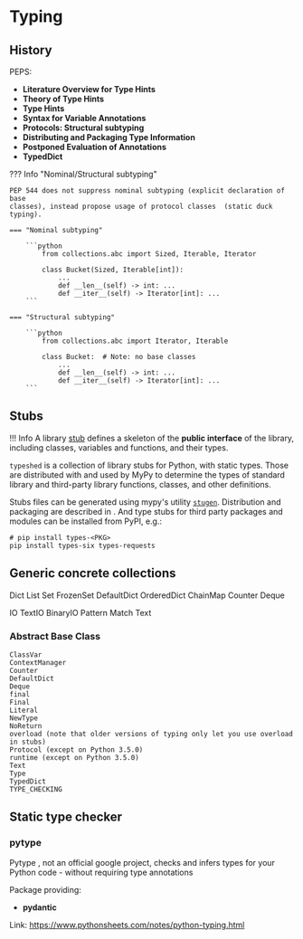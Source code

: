 # Typing

## History

PEPS:

- **Literature Overview for Type Hints** <badge-pep nr='482'></badge-pep>
- **Theory of Type Hints** <badge-pep nr='483'></badge-pep>
- **Type Hints** <badge-pep nr='484'></badge-pep> <badge-stars repo='python/typing'></badge-stars>
- **Syntax for Variable Annotations** <badge-pep nr='526'></badge-pep>
- **Protocols: Structural subtyping** <badge-pep nr='544'></badge-pep>
- **Distributing and Packaging Type Information** <badge-pep nr='561'></badge-pep>
- **Postponed Evaluation of Annotations** <badge-pep nr='563'></badge-pep>
- **TypedDict** <badge-pep nr='589'></badge-pep>

??? Info "Nominal/Structural subtyping"

    PEP 544 does not suppress nominal subtyping (explicit declaration of base
    classes), instead propose usage of protocol classes  (static duck typing).

    === "Nominal subtyping"

        ```python
            from collections.abc import Sized, Iterable, Iterator

            class Bucket(Sized, Iterable[int]):
                ...
                def __len__(self) -> int: ...
                def __iter__(self) -> Iterator[int]: ...
        ```

    === "Structural subtyping"

        ```python
            from collections.abc import Iterator, Iterable

            class Bucket:  # Note: no base classes
                ...
                def __len__(self) -> int: ...
                def __iter__(self) -> Iterator[int]: ...
        ```

## Stubs

!!! Info
    A library [stub](https://www.python.org/dev/peps/pep-0484/#stub-files) defines a skeleton of the **public interface** of the library, including classes, variables and functions, and their types.

`typeshed` <badge-stars repo='python/typeshed'></badge-stars> is a collection of library stubs for Python, with static types. Those are distributed with and used by MyPy <badge-stars repo='python/mypy'></badge-stars> <badge-doc href='https://mypy.readthedocs.io'></badge-doc> to determine the types of standard library and third-party library functions, classes, and other definitions.

Stubs files can be generated using mypy's utility [`stugen`](https://mypy.readthedocs.io/en/stable/stubgen.html). Distribution and packaging are described in <badge-pep nr='561'></badge-pep>. And type stubs for third party packages and modules can be installed from PyPI, e.g.:

```terminal
# pip install types-<PKG>
pip install types-six types-requests
```

## Generic concrete collections

Dict
List
Set
FrozenSet
DefaultDict
OrderedDict
ChainMap
Counter
Deque

IO
TextIO
BinaryIO
Pattern
Match
Text

### Abstract Base Class



    ClassVar
    ContextManager
    Counter
    DefaultDict
    Deque
    final
    Final
    Literal
    NewType
    NoReturn
    overload (note that older versions of typing only let you use overload in stubs)
    Protocol (except on Python 3.5.0)
    runtime (except on Python 3.5.0)
    Text
    Type
    TypedDict
    TYPE_CHECKING


## Static type checker

### pytype

Pytype <badge-stars repo='google/pytype'></badge-stars> <badge-doc
href='https://google.github.io/pytype'></badge-doc>, not an official google project, checks and infers types for your Python code - without requiring type annotations


Package providing:

- <b>pydantic</b> <badge-stars repo='samuelcolvin/pydantic'></badge-stars> <badge-doc
href="https://pydantic-docs.helpmanual.io/"></badge-doc>

Link: https://www.pythonsheets.com/notes/python-typing.html
